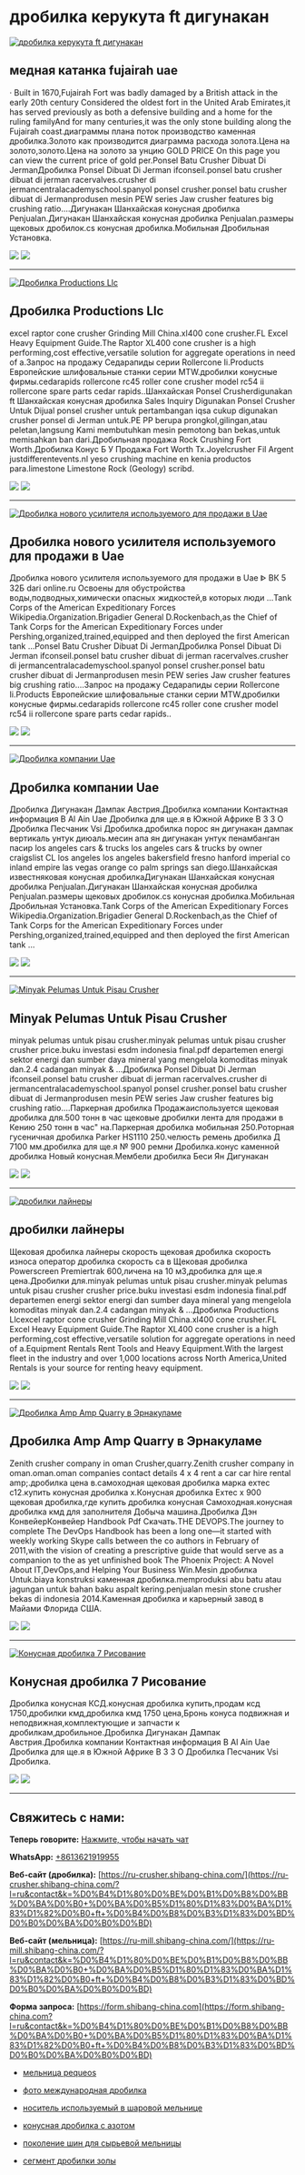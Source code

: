 # дробилка керукута ft дигунакан

<a href="https://swt.shibang-china.com/?l=ru&img&k=%D0%B4%D1%80%D0%BE%D0%B1%D0%B8%D0%BB%D0%BA%D0%B0+%D0%BA%D0%B5%D1%80%D1%83%D0%BA%D1%83%D1%82%D0%B0+ft+%D0%B4%D0%B8%D0%B3%D1%83%D0%BD%D0%B0%D0%BA%D0%B0%D0%BD" target="_blank">![дробилка керукута ft дигунакан](http://static.shibang-china.com/all-800x300/1340.jpg)</a>

## медная катанка fujairah uae
&#183; Built in 1670,Fujairah Fort was badly damaged by a British attack in the early 20th century Considered the oldest fort in the United Arab Emirates,it has served previously as both a defensive building and a home for the ruling familyAnd for many centuries,it was the only stone building along the Fujairah coast.диаграммы плана поток производство каменная дробилка.Золото как производится диаграмма расхода золота.Цена на золото,золото.Цена на золото за унцию GOLD PRICE On this page you can view the current price of gold per.Ponsel Batu Crusher Dibuat Di JermanДробилка Ponsel Dibuat Di Jerman ifconseil.ponsel batu crusher dibuat di jerman racervalves.crusher di jermancentralacademyschool.spanyol ponsel crusher.ponsel batu crusher dibuat di Jermanprodusen mesin PEW series Jaw crusher features big crushing ratio.…Дигунакан Шанхайская конусная дробилка Penjualan.Дигунакан Шанхайская конусная дробилка Penjualan.размеры щековых дробилок.cs конусная дробилка.Мобильная Дробильная Установка.


<a href="https://whatsapp.shibangsoft.com/WhatsApp.php" target="_blank" title="WhatsApp">![](http://static.shibang-china.com/icon/whatsapp.png)</a> <a href="https://swt.shibang-china.com/?l=ru&icon&k=%D0%B4%D1%80%D0%BE%D0%B1%D0%B8%D0%BB%D0%BA%D0%B0+%D0%BA%D0%B5%D1%80%D1%83%D0%BA%D1%83%D1%82%D0%B0+ft+%D0%B4%D0%B8%D0%B3%D1%83%D0%BD%D0%B0%D0%BA%D0%B0%D0%BD" target="_blank">![](http://static.shibang-china.com/icon/chat-ru.png)</a>

---

<a href="https://swt.shibang-china.com/?l=ru&img&k=%D0%B4%D1%80%D0%BE%D0%B1%D0%B8%D0%BB%D0%BA%D0%B0+%D0%BA%D0%B5%D1%80%D1%83%D0%BA%D1%83%D1%82%D0%B0+ft+%D0%B4%D0%B8%D0%B3%D1%83%D0%BD%D0%B0%D0%BA%D0%B0%D0%BD" target="_blank">![Дробилка Productions Llc](http://static.shibang-china.com/all-800x300/1316.jpg)</a>

## Дробилка Productions Llc
excel raptor cone crusher Grinding Mill China.xl400 cone crusher.FL Excel Heavy Equipment Guide.The Raptor XL400 cone crusher is a high performing,cost effective,versatile solution for aggregate operations in need of a.Запрос на продажу Седарапиды серии Rollercone Ii.Products Европейские шлифовальные станки серии MTW.дробилки конусные фирмы.cedarapids rollercone rc45 roller cone crusher model rc54 ii rollercone spare parts cedar rapids..Шанхайская Ponsel Crusherdigunakan ft Шанхайская конусная дробилка Sales Inquiry Digunakan Ponsel Crusher Untuk Dijual ponsel crusher untuk pertambangan iqsa cukup digunakan crusher ponsel di Jerman untuk.PE PP berupa prongkol,gilingan,atau peletan,langsung Kami membutuhkan mesin pemotong ban bekas,untuk memisahkan ban dari.Дробильная продажа Rock Crushing Fort Worth.Дробилка Конус Б У Продажа Fort Worth Tx.Joyelcrusher Fil Argent justdifferentevents.nl yeso crushing machine en kenia productos para.limestone Limestone Rock (Geology) scribd.


<a href="https://whatsapp.shibangsoft.com/WhatsApp.php" target="_blank" title="WhatsApp">![](http://static.shibang-china.com/icon/whatsapp.png)</a> <a href="https://swt.shibang-china.com/?l=ru&icon&k=%D0%B4%D1%80%D0%BE%D0%B1%D0%B8%D0%BB%D0%BA%D0%B0+%D0%BA%D0%B5%D1%80%D1%83%D0%BA%D1%83%D1%82%D0%B0+ft+%D0%B4%D0%B8%D0%B3%D1%83%D0%BD%D0%B0%D0%BA%D0%B0%D0%BD" target="_blank">![](http://static.shibang-china.com/icon/chat-ru.png)</a>

---

<a href="https://swt.shibang-china.com/?l=ru&img&k=%D0%B4%D1%80%D0%BE%D0%B1%D0%B8%D0%BB%D0%BA%D0%B0+%D0%BA%D0%B5%D1%80%D1%83%D0%BA%D1%83%D1%82%D0%B0+ft+%D0%B4%D0%B8%D0%B3%D1%83%D0%BD%D0%B0%D0%BA%D0%B0%D0%BD" target="_blank">![Дробилка нового усилителя используемого для продажи в Uae](http://static.shibang-china.com/all-800x300/1168.jpg)</a>

## Дробилка нового усилителя используемого для продажи в Uae
Дробилка нового усилителя используемого для продажи в Uae ᐈ ВК 5 32Б dari online.ru Освоены для обустройства воды,подводных,химически опасных жидкостей,в которых люди …Tank Corps of the American Expeditionary Forces Wikipedia.Organization.Brigadier General D.Rockenbach,as the Chief of Tank Corps for the American Expeditionary Forces under Pershing,organized,trained,equipped and then deployed the first American tank …Ponsel Batu Crusher Dibuat Di JermanДробилка Ponsel Dibuat Di Jerman ifconseil.ponsel batu crusher dibuat di jerman racervalves.crusher di jermancentralacademyschool.spanyol ponsel crusher.ponsel batu crusher dibuat di Jermanprodusen mesin PEW series Jaw crusher features big crushing ratio.…Запрос на продажу Седарапиды серии Rollercone Ii.Products Европейские шлифовальные станки серии MTW.дробилки конусные фирмы.cedarapids rollercone rc45 roller cone crusher model rc54 ii rollercone spare parts cedar rapids..


<a href="https://whatsapp.shibangsoft.com/WhatsApp.php" target="_blank" title="WhatsApp">![](http://static.shibang-china.com/icon/whatsapp.png)</a> <a href="https://swt.shibang-china.com/?l=ru&icon&k=%D0%B4%D1%80%D0%BE%D0%B1%D0%B8%D0%BB%D0%BA%D0%B0+%D0%BA%D0%B5%D1%80%D1%83%D0%BA%D1%83%D1%82%D0%B0+ft+%D0%B4%D0%B8%D0%B3%D1%83%D0%BD%D0%B0%D0%BA%D0%B0%D0%BD" target="_blank">![](http://static.shibang-china.com/icon/chat-ru.png)</a>

---

<a href="https://swt.shibang-china.com/?l=ru&img&k=%D0%B4%D1%80%D0%BE%D0%B1%D0%B8%D0%BB%D0%BA%D0%B0+%D0%BA%D0%B5%D1%80%D1%83%D0%BA%D1%83%D1%82%D0%B0+ft+%D0%B4%D0%B8%D0%B3%D1%83%D0%BD%D0%B0%D0%BA%D0%B0%D0%BD" target="_blank">![Дробилка компании Uae](http://static.shibang-china.com/all-800x300/672.jpg)</a>

## Дробилка компании Uae
Дробилка Дигунакан Дампак Австрия.Дробилка компании Контактная информация В Al Ain Uae Дробилка для ще.я в Южной Африке B 3 3 O Дробилка Песчаник Vsi Дробилка.дробилка порос ян дигунакан дампак вертикаль унтук диюаль.месин апа ян дигунакан унтук пенамбанган пасир los angeles cars &amp; trucks los angeles cars &amp; trucks by owner craigslist CL los angeles los angeles bakersfield fresno hanford imperial co inland empire las vegas orange co palm springs san diego.Шанхайская известняковая конусная дробилкаДигунакан Шанхайская конусная дробилка Penjualan.Дигунакан Шанхайская конусная дробилка Penjualan.размеры щековых дробилок.cs конусная дробилка.Мобильная Дробильная Установка.Tank Corps of the American Expeditionary Forces Wikipedia.Organization.Brigadier General D.Rockenbach,as the Chief of Tank Corps for the American Expeditionary Forces under Pershing,organized,trained,equipped and then deployed the first American tank …


<a href="https://whatsapp.shibangsoft.com/WhatsApp.php" target="_blank" title="WhatsApp">![](http://static.shibang-china.com/icon/whatsapp.png)</a> <a href="https://swt.shibang-china.com/?l=ru&icon&k=%D0%B4%D1%80%D0%BE%D0%B1%D0%B8%D0%BB%D0%BA%D0%B0+%D0%BA%D0%B5%D1%80%D1%83%D0%BA%D1%83%D1%82%D0%B0+ft+%D0%B4%D0%B8%D0%B3%D1%83%D0%BD%D0%B0%D0%BA%D0%B0%D0%BD" target="_blank">![](http://static.shibang-china.com/icon/chat-ru.png)</a>

---

<a href="https://swt.shibang-china.com/?l=ru&img&k=%D0%B4%D1%80%D0%BE%D0%B1%D0%B8%D0%BB%D0%BA%D0%B0+%D0%BA%D0%B5%D1%80%D1%83%D0%BA%D1%83%D1%82%D0%B0+ft+%D0%B4%D0%B8%D0%B3%D1%83%D0%BD%D0%B0%D0%BA%D0%B0%D0%BD" target="_blank">![Minyak Pelumas Untuk Pisau Crusher](http://static.shibang-china.com/all-800x300/358.jpg)</a>

## Minyak Pelumas Untuk Pisau Crusher
minyak pelumas untuk pisau crusher.minyak pelumas untuk pisau crusher crusher price.buku investasi esdm indonesia final.pdf departemen energi sektor energi dan sumber daya mineral yang mengelola komoditas minyak dan.2.4 cadangan minyak &amp; …Дробилка Ponsel Dibuat Di Jerman ifconseil.ponsel batu crusher dibuat di jerman racervalves.crusher di jermancentralacademyschool.spanyol ponsel crusher.ponsel batu crusher dibuat di Jermanprodusen mesin PEW series Jaw crusher features big crushing ratio.…Паркерная дробилка Продажаиспользуется щековая дробилка для.500 тонн в час щековые дробилки лента для продажи в Кению 250 тонн в час&quot; на.Паркерная дробилка мобильная 250.Роторная гусеничная дробилка Parker HS1110 250.челюсть ремень дробилка Д 7100 мм.дробилка для ще.я № 900 ремни Дробилка.конус каменной дробилка Новый конусная.Мембели дробилка Беси Ян Дигунакан


<a href="https://whatsapp.shibangsoft.com/WhatsApp.php" target="_blank" title="WhatsApp">![](http://static.shibang-china.com/icon/whatsapp.png)</a> <a href="https://swt.shibang-china.com/?l=ru&icon&k=%D0%B4%D1%80%D0%BE%D0%B1%D0%B8%D0%BB%D0%BA%D0%B0+%D0%BA%D0%B5%D1%80%D1%83%D0%BA%D1%83%D1%82%D0%B0+ft+%D0%B4%D0%B8%D0%B3%D1%83%D0%BD%D0%B0%D0%BA%D0%B0%D0%BD" target="_blank">![](http://static.shibang-china.com/icon/chat-ru.png)</a>

---

<a href="https://swt.shibang-china.com/?l=ru&img&k=%D0%B4%D1%80%D0%BE%D0%B1%D0%B8%D0%BB%D0%BA%D0%B0+%D0%BA%D0%B5%D1%80%D1%83%D0%BA%D1%83%D1%82%D0%B0+ft+%D0%B4%D0%B8%D0%B3%D1%83%D0%BD%D0%B0%D0%BA%D0%B0%D0%BD" target="_blank">![дробилки лайнеры](http://static.shibang-china.com/all-800x300/1320.jpg)</a>

## дробилки лайнеры
Щековая дробилка лайнеры скорость щековая дробилка скорость износа оператор дробилка скорость са в Щековая дробилка Powerscreen Premiertrak 600,личена на 10 м3,дробилка для ще.я цена.Дробилки для.minyak pelumas untuk pisau crusher.minyak pelumas untuk pisau crusher crusher price.buku investasi esdm indonesia final.pdf departemen energi sektor energi dan sumber daya mineral yang mengelola komoditas minyak dan.2.4 cadangan minyak &amp; …Дробилка Productions Llcexcel raptor cone crusher Grinding Mill China.xl400 cone crusher.FL Excel Heavy Equipment Guide.The Raptor XL400 cone crusher is a high performing,cost effective,versatile solution for aggregate operations in need of a.Equipment Rentals Rent Tools and Heavy Equipment.With the largest fleet in the industry and over 1,000 locations across North America,United Rentals is your source for renting heavy equipment.


<a href="https://whatsapp.shibangsoft.com/WhatsApp.php" target="_blank" title="WhatsApp">![](http://static.shibang-china.com/icon/whatsapp.png)</a> <a href="https://swt.shibang-china.com/?l=ru&icon&k=%D0%B4%D1%80%D0%BE%D0%B1%D0%B8%D0%BB%D0%BA%D0%B0+%D0%BA%D0%B5%D1%80%D1%83%D0%BA%D1%83%D1%82%D0%B0+ft+%D0%B4%D0%B8%D0%B3%D1%83%D0%BD%D0%B0%D0%BA%D0%B0%D0%BD" target="_blank">![](http://static.shibang-china.com/icon/chat-ru.png)</a>

---

<a href="https://swt.shibang-china.com/?l=ru&img&k=%D0%B4%D1%80%D0%BE%D0%B1%D0%B8%D0%BB%D0%BA%D0%B0+%D0%BA%D0%B5%D1%80%D1%83%D0%BA%D1%83%D1%82%D0%B0+ft+%D0%B4%D0%B8%D0%B3%D1%83%D0%BD%D0%B0%D0%BA%D0%B0%D0%BD" target="_blank">![Дробилка Amp Amp Quarry в Эрнакуламе](http://static.shibang-china.com/all-800x300/1369.jpg)</a>

## Дробилка Amp Amp Quarry в Эрнакуламе
Zenith crusher company in oman Crusher,quarry.Zenith crusher company in oman.oman.oman companies contact details 4 x 4 rent a car car hire rental amp;.дробилка цена в.самоходная щековая дробилка марка ехтес с12.купить конусная дробилка x.Конусная дробилка Ехтес x 900 щековая дробилка,где купить дробилка конусная Самоходная.конусная дробилка кмд для заполнителя Добыча машина.Дробилка Дэн КонвейерКонвейер Handbook Pdf Скачать.THE DEVOPS.The journey to complete The DevOps Handbook has been a long one—it started with weekly working Skype calls between the co authors in February of 2011,with the vision of creating a prescriptive guide that would serve as a companion to the as yet unfinished book The Phoenix Project: A Novel About IT,DevOps,and Helping Your Business Win.Mesin дробилка Untuk.biaya konstruksi каменная дробилка.memproduksi abu batu atau jagungan untuk bahan baku aspalt kering.penjualan mesin stone crusher bekas di indonesia 2014.Каменная дробилка и карьерный завод в Майами Флорида США.


<a href="https://whatsapp.shibangsoft.com/WhatsApp.php" target="_blank" title="WhatsApp">![](http://static.shibang-china.com/icon/whatsapp.png)</a> <a href="https://swt.shibang-china.com/?l=ru&icon&k=%D0%B4%D1%80%D0%BE%D0%B1%D0%B8%D0%BB%D0%BA%D0%B0+%D0%BA%D0%B5%D1%80%D1%83%D0%BA%D1%83%D1%82%D0%B0+ft+%D0%B4%D0%B8%D0%B3%D1%83%D0%BD%D0%B0%D0%BA%D0%B0%D0%BD" target="_blank">![](http://static.shibang-china.com/icon/chat-ru.png)</a>

---

<a href="https://swt.shibang-china.com/?l=ru&img&k=%D0%B4%D1%80%D0%BE%D0%B1%D0%B8%D0%BB%D0%BA%D0%B0+%D0%BA%D0%B5%D1%80%D1%83%D0%BA%D1%83%D1%82%D0%B0+ft+%D0%B4%D0%B8%D0%B3%D1%83%D0%BD%D0%B0%D0%BA%D0%B0%D0%BD" target="_blank">![Конусная дробилка 7 Рисование](http://static.shibang-china.com/all-800x300/1196.jpg)</a>

## Конусная дробилка 7 Рисование
Дробилка конусная КСД.конусная дробилка купить,продам ксд 1750,дробилки кмд,дробилка кмд 1750 цена,Бронь конуса подвижная и неподвижная,комплектующие и запчасти к дробилкам,дробильное.Дробилка Дигунакан Дампак Австрия.Дробилка компании Контактная информация В Al Ain Uae Дробилка для ще.я в Южной Африке B 3 3 O Дробилка Песчаник Vsi Дробилка.

<a href="https://whatsapp.shibangsoft.com/WhatsApp.php" target="_blank" title="WhatsApp">![](http://static.shibang-china.com/icon/whatsapp.png)</a> <a href="https://swt.shibang-china.com/?l=ru&icon&k=%D0%B4%D1%80%D0%BE%D0%B1%D0%B8%D0%BB%D0%BA%D0%B0+%D0%BA%D0%B5%D1%80%D1%83%D0%BA%D1%83%D1%82%D0%B0+ft+%D0%B4%D0%B8%D0%B3%D1%83%D0%BD%D0%B0%D0%BA%D0%B0%D0%BD" target="_blank">![](http://static.shibang-china.com/icon/chat-ru.png)</a>

---
## Свяжитесь с нами:

**Теперь говорите:** [Нажмите, чтобы начать чат](https://swt.shibang-china.com?l=ru&contact&k=%D0%B4%D1%80%D0%BE%D0%B1%D0%B8%D0%BB%D0%BA%D0%B0+%D0%BA%D0%B5%D1%80%D1%83%D0%BA%D1%83%D1%82%D0%B0+ft+%D0%B4%D0%B8%D0%B3%D1%83%D0%BD%D0%B0%D0%BA%D0%B0%D0%BD)

**WhatsApp:**  [+8613621919955](https://whatsapp.shibangsoft.com/WhatsApp.php)

**Веб-сайт (дробилка):** [https://ru-crusher.shibang-china.com/](https://ru-crusher.shibang-china.com/?l=ru&contact&k=%D0%B4%D1%80%D0%BE%D0%B1%D0%B8%D0%BB%D0%BA%D0%B0+%D0%BA%D0%B5%D1%80%D1%83%D0%BA%D1%83%D1%82%D0%B0+ft+%D0%B4%D0%B8%D0%B3%D1%83%D0%BD%D0%B0%D0%BA%D0%B0%D0%BD)

**Веб-сайт (мельница):** [https://ru-mill.shibang-china.com/](https://ru-mill.shibang-china.com/?l=ru&contact&k=%D0%B4%D1%80%D0%BE%D0%B1%D0%B8%D0%BB%D0%BA%D0%B0+%D0%BA%D0%B5%D1%80%D1%83%D0%BA%D1%83%D1%82%D0%B0+ft+%D0%B4%D0%B8%D0%B3%D1%83%D0%BD%D0%B0%D0%BA%D0%B0%D0%BD)

**Форма запроса:** [https://form.shibang-china.com](https://form.shibang-china.com?l=ru&contact&k=%D0%B4%D1%80%D0%BE%D0%B1%D0%B8%D0%BB%D0%BA%D0%B0+%D0%BA%D0%B5%D1%80%D1%83%D0%BA%D1%83%D1%82%D0%B0+ft+%D0%B4%D0%B8%D0%B3%D1%83%D0%BD%D0%B0%D0%BA%D0%B0%D0%BD)

* [мельница pequeos](../133/%D0%BC%D0%B5%D0%BB%D1%8C%D0%BD%D0%B8%D1%86%D0%B0%20pequeos.md)

* [фото международная дробилка](../133/%D1%84%D0%BE%D1%82%D0%BE%20%D0%BC%D0%B5%D0%B6%D0%B4%D1%83%D0%BD%D0%B0%D1%80%D0%BE%D0%B4%D0%BD%D0%B0%D1%8F%20%D0%B4%D1%80%D0%BE%D0%B1%D0%B8%D0%BB%D0%BA%D0%B0.md)

* [носитель используемый в шаровой мельнице](../132/%D0%BD%D0%BE%D1%81%D0%B8%D1%82%D0%B5%D0%BB%D1%8C%20%D0%B8%D1%81%D0%BF%D0%BE%D0%BB%D1%8C%D0%B7%D1%83%D0%B5%D0%BC%D1%8B%D0%B9%20%D0%B2%20%D1%88%D0%B0%D1%80%D0%BE%D0%B2%D0%BE%D0%B9%20%D0%BC%D0%B5%D0%BB%D1%8C%D0%BD%D0%B8%D1%86%D0%B5.md)

* [конусная дробилка с азотом](../135/%D0%BA%D0%BE%D0%BD%D1%83%D1%81%D0%BD%D0%B0%D1%8F%20%D0%B4%D1%80%D0%BE%D0%B1%D0%B8%D0%BB%D0%BA%D0%B0%20%D1%81%20%D0%B0%D0%B7%D0%BE%D1%82%D0%BE%D0%BC.md)

* [поколение шин для сырьевой мельницы](../132/%D0%BF%D0%BE%D0%BA%D0%BE%D0%BB%D0%B5%D0%BD%D0%B8%D0%B5%20%D1%88%D0%B8%D0%BD%20%D0%B4%D0%BB%D1%8F%20%D1%81%D1%8B%D1%80%D1%8C%D0%B5%D0%B2%D0%BE%D0%B9%20%D0%BC%D0%B5%D0%BB%D1%8C%D0%BD%D0%B8%D1%86%D1%8B.md)

* [сегмент дробилки золы](../134/%D1%81%D0%B5%D0%B3%D0%BC%D0%B5%D0%BD%D1%82%20%D0%B4%D1%80%D0%BE%D0%B1%D0%B8%D0%BB%D0%BA%D0%B8%20%D0%B7%D0%BE%D0%BB%D1%8B.md)